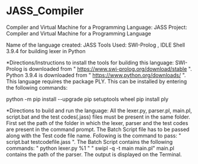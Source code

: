 # JASS_Compiler
Compiler and Virtual Machine for a Programming Language: JASS 
Project: Compiler and Virtual Machine for a Programming Language

Name of the language created: JASS
Tools Used: SWI-Prolog , IDLE Shell 3.9.4 for building lexer in Python

*Directions/Instructions to install the tools for building this language: SWI-Prolog is downloaded from " https://www.swi-prolog.org/download/stable ". Python 3.9.4 is downloaded from " https://www.python.org/downloads/ ". 
This language requires the package PLY. This can be installed by entering the following commands:

python -m pip install --upgrade pip setuptools wheel pip install ply

*Directions to build and run the language: All the lexer.py, parser.pl, main.pl, script.bat and the test codes(.jass) files must be present in the same folder. First set the path of the folder in which the lexer, 
parser and the test codes are present in the command prompt. The Batch Script file has to be passed along with the Test code file name. Following is the command to pass: " script.bat testcodefile.jass ". 
The Batch Script contains the following commands: " python lexer.py %1 " " swipl -q -t main main.pl" main.pl contains the path of the parser. The output is displayed on the Terminal.
